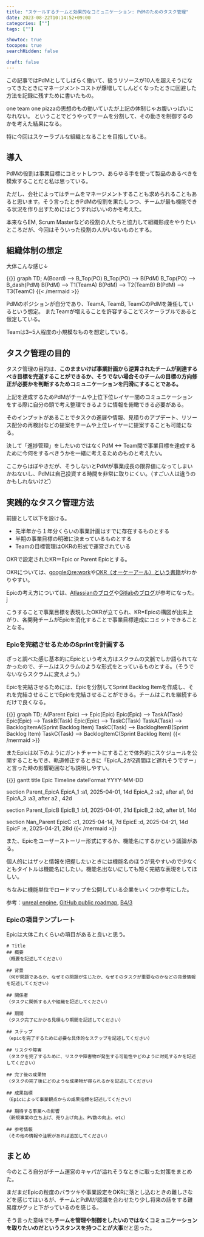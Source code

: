 ```yaml
---
title: "スケールするチームと効果的なコミュニケーション: PdMのためのタスク管理"
date: 2023-08-22T10:14:52+09:00
categories: [""]
tags: [""]

showtoc: true
tocopen: true
searchHidden: false

draft: false
---
```


この記事ではPdMとしてしばらく働いて、扱うリソースが10人を超えそうになってきたときにマネージメントコストが爆増してしんどくなったときに回避した方法を記録に残すために書いたもの。

one team one pizzaの思想のもの動いていたが上記の体制じゃお腹いっぱいになれない。
ということでどうやってチームを分割して、その動きを制御するのかを考えた結果になる。

特に今回はスケーラブルな組織となることを目指している。

## 導入

PdMの役割は事業目標にコミットしつつ、あらゆる手を使って製品のあるべきを模索することだと私は思っている。

ただし、会社によってはチームをマネージメントすることも求められることもあると思います。そう言ったときPdMの役割を果たしつつ、チームが最も機能できる状況を作り出すためにはどうすればいいのかを考えた。

本来ならEM, Scrum Masterなどの役割の人たちと協力して組織形成をやりたいところだが、今回はそういった役割の人がいないものとする。

## 組織体制の想定

大体こんな感じ↓

{{<mermaid align="left">}}
graph TD;
 A(Board) --> B_Top(PO)
 B_Top(PO) --> B(PdM)
 B_Top(PO) --> B_dash(PdM)
 B(PdM) --> T1(TeamA)
 B(PdM) --> T2(TeamB)
 B(PdM) --> T3(TeamC)
{{< /mermaid >}}

PdMのポジションが自分であり、TeamA, TeamB, TeamCのPdMを兼任しているという想定。
またTeamが増えることを許容することでスケーラブルであると仮定している。

Teamは3~5人程度の小規模なものを想定している。

## タスク管理の目的

タスク管理の目的は、**このままいけば事業計画から逆算されたチームが到達するべき目標を完遂することができるか、そうでない場合そのチームの目標の方向修正が必要かを判断するためコミュニケーションを円滑にすることである。**

上記を達成するためPdMがチームや上位下位レイヤー間のコミュニケーションをする際に自分の頭で考え整理できるように情報を俯瞰できる必要がある。

そのインプットがあることでタスクの進展や情報、見積りのアプデート、リソース配分の再検討などの提案をチームや上位レイヤーに提案することも可能になる。

決して「進捗管理」をしたいのではなくPdM <-> Team間で事業目標を達成するために今何をするべきうかを一緒に考えるためのものと考えたい。

ここからはぼやきだが、そうしないとPdMが事業成長の限界値になってしまいかねないし、PdMは自己投資する時間を非常に取りにくい。（すごい人は違うのかもしれないけど）

## 実践的なタスク管理方法

前提として以下を設ける。

- 先半年から１年分くらいの事業計画はすでに存在するものとする
- 半期の事業目標の明確に決まっているものとする
- Teamの目標管理はOKRの形式で運営されている

OKRで設定されたKR＝Epic or Parent Epicとする。

OKRについては、[googleのre:work](https://rework.withgoogle.com/jp/guides/set-goals-with-okrs/steps/introduction/)や[OKR（オーケーアール）という書籍](https://www.amazon.co.jp/dp/B07B2R1ZDL)がわかりやすい。

Epicの考え方については、[Atlassianのブログ](https://www.atlassian.com/ja/agile/project-management/epics-stories-themes)や[Gitlabのブログ](https://docs.gitlab.com/ee/user/group/epics/)が参考になった。j

こうすることで事業目標を表現したOKRが立てられ、KR=Epicの構図が出来上がり、各開発チームがEpicを消化することで事業目標達成にコミットできることとなる。

### Epicを完結させるためのSprintを計画する

ざっと調べた感じ基本的にEpicという考え方はスクラムの文脈でしか語られてなかったので、チームはスクラムのような形式をとっているものとする。（そうでないならスクラムに変えよう。）

Epicを完結させるためには、Epicを分割してSprint Backlog Itemを作成し、それを完結させることでEpicを完結させることができる。チームはこれを継続するだけで良くなる。

{{<mermaid align="left">}}
graph TD;
 A(Parent Epic) --> Epic(Epic)
 Epic(Epic) --> TaskA(Task)
 Epic(Epic) --> TaskB(Task)
 Epic(Epic) --> TaskC(Task)
 TaskA(Task) --> BacklogItemA(Sprint Backlog Item)
 TaskC(Task) --> BacklogItemB(Sprint Backlog Item)
 TaskC(Task) --> BacklogItemC(Sprint Backlog Item)
{{< /mermaid >}}

またEpicは以下のようにガントチャートにすることで体外的にスケジュールを公開することもでき、軌道修正するときに「EpicA_2が2週間ほど遅れそうですー」と言った時の影響範囲なども説明しやすい。

{{<mermaid align="left">}}
gantt
 title Epic Timeline
 dateFormat YYYY-MM-DD

 section Parent_EpicA
  EpicA_1 :a1, 2025-04-01, 14d
  EpicA_2 :a2, after a1, 9d
  EpicA_3 :a3, after a2 , 42d

 section Parent_EpicB
  EpicB_1 :b1, 2025-04-01, 21d
  EpicB_2 :b2, after b1, 14d

 section Nan_Parent
  EpicC :c1, 2025-04-14, 7d
  EpicE :d, 2025-04-21, 14d
  EpicF :e, 2025-04-21, 28d
{{< /mermaid >}}

また、Epicをユーザーストーリー形式にするか、機能名にするかという議論がある。

個人的にはザッと情報を把握したいときには機能名のほうが見やすいので少なくともタイトルは機能名にしたい。機能名出ないにしても短く完結な表現をしてほしい。

ちなみに機能単位でロードマップを公開している企業をいくつか参考にした。

参考：[unreal engine](https://portal.productboard.com/epicgames/1-unreal-engine-public-roadmap/tabs/88-unreal-engine-5-3-in-progress), [GitHub public roadmap](https://github.com/orgs/github/projects/4247), [B4/3](https://smartbank.co.jp/roadmap)

### Epicの項目テンプレート

Epicは大体これくらいの項目があると良いと思う。

```plaintext
# Title
## 概要
（概要を記述してください）

## 背景
（何が問題であるか、なぜその問題が生じたか、なぜそのタスクが重要なのかなどの背景情報を記述してください）

## 関係者
（タスクに関係する人や組織を記述してください）

## 期間
（タスク完了にかかる見積もり期間を記述してください）

## ステップ
（epicを完了するために必要な具体的なステップを記述してください）

## リスクや障害
（タスクを完了するために、リスクや障害物が発生する可能性やどのように対処するかを記述してください）

## 完了後の成果物
（タスクの完了後にどのような成果物が得られるかを記述してください）

## 成果指標
（Epicによって事業観点からの成果指標を記述してください）

## 期待する事業への影響
（新規事業の立ち上げ、売り上げ向上、PV数の向上、etc）

## 参考情報
（その他の情報や注釈があれば追加してください）
```

## まとめ

今のところ自分がチーム運営のキャパが溢れそうなときに取った対策をまとめた。

まだまだEpicの粒度のバラツキや事業設定をOKRに落とし込むときの難しさなどを感じてはいるが、チームとPdMが認識を合わせたり少し将来の話をする難易度がグッと下がっているのを感じる。

そう言った意味でも**チームを管理や制御をしたいのではなくコミュニケーションを取りたいのだというスタンスを持つことが大事**だと思った。

